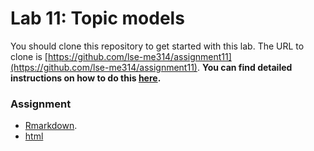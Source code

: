 # Lab 11: Topic models

You should clone this repository to get started with this lab.  The URL to clone is [https://github.com/lse-me314/assignment11](https://github.com/lse-me314/assignment11).  **You can find detailed instructions on how to do this [here](https://lse-me314.github.io/instructions).**

### Assignment

* [Rmarkdown](ME314_assignment11.Rmd).
* [html](ME314_assignment11.html)

<!----

### Solutions
 
Solution to Assignment 11:
*  [html](ME314_assignment11_solution.html) 
*  [RMarkdown](ME314_assignment11_solution.Rmd)  
---->
